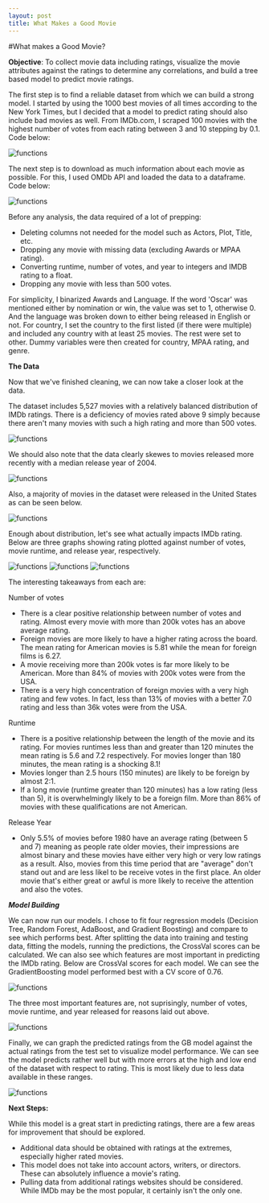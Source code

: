 ```yaml
---
layout: post
title: What Makes a Good Movie
---
```


#What makes a Good Movie?

**Objective**: To collect movie data including ratings, visualize the movie attributes against the ratings to determine any correlations, and build a tree based model to predict movie ratings.

The first step is to find a reliable dataset from which we can build a strong model. I started by using the 1000 best movies of all times according to the New York 
Times, but I decided that a model to predict rating should also include bad movies as well. From IMDb.com, 
I scraped 100 movies with the highest number of votes from each rating between 3 and 10 stepping by 0.1. Code below:

![functions](/images/Movies/10.png)

The next step is to download as much information about each movie as possible. For this, I used OMDb API and loaded the data to a dataframe. Code below:

![functions](/images/Movies/11.png)

Before any analysis, the data required of a lot of prepping:

- Deleting columns not needed for the model such as Actors, Plot, Title, etc.
- Dropping any movie with missing data (excluding Awards or MPAA rating).
- Converting runtime, number of votes, and year to integers and IMDB rating to a float.
- Dropping any movie with less than 500 votes.


For simplicity, I binarized Awards and Language. If the word 'Oscar' was mentioned either by nomination or win, the value was set to 1, otherwise 0.
And the language was broken down to either being released in English or not. For country, I set the country to the first listed (if there were multiple) and included any country with at least 25 movies. The rest were set
to other. Dummy variables were then created for country, MPAA rating, and genre.


**The Data**

Now that we've finished cleaning, we can now take a closer look at the data. 

The dataset includes 5,527 movies with a relatively balanced distribution of IMDb ratings. There is a deficiency of movies rated above 9 simply
because there aren't many movies with such a high rating and more than 500 votes.

![functions](/images/Movies/1.png)

We should also note that the data clearly skewes to movies released more recently with a median release year of 2004.

![functions](/images/Movies/2.png)

Also, a majority of movies in the dataset were released in the United States as can be seen below.

![functions](/images/Movies/3.png)



Enough about distribution, let's see what actually impacts IMDb rating.  Below are three graphs showing rating plotted against number of votes,
movie runtime, and release year, respectively.

![functions](/images/Movies/4.png)
![functions](/images/Movies/5.png)
![functions](/images/Movies/6.png)

The interesting takeaways from each are:

Number of votes

- There is a clear positive relationship between number of votes and rating. Almost every movie with more than 200k votes has an above
average rating.
- Foreign movies are more likely to have a higher rating across the board. The mean rating for American movies is 5.81 while the mean for
foreign films is 6.27.
- A movie receiving more than 200k votes is far more likely to be American. More than 84% of movies with 200k votes were from the USA.
- There is a very high concentration of foreign movies with a very high rating and few votes. In fact, less than 13% of movies with a better 
7.0 rating and less than 36k votes were from the USA.

Runtime

- There is a positive relationship between the length of the movie and its rating. For movies runtimes less than and greater than 120 minutes
the mean rating is 5.6 and 7.2 respectively. For movies longer than 180 minutes, the mean rating is a shocking 8.1!
- Movies longer than 2.5 hours (150 minutes) are likely to be foreign by almost 2:1.  
- If a long movie (runtime greater than 120 minutes) has a low rating (less than 5), it is overwhelmingly likely to be a foreign film. More than
86% of movies with these qualifications are not American.

Release Year

- Only 5.5% of movies before 1980 have an average rating (between 5 and 7) meaning as people rate older movies, their impressions are almost binary
and these movies have either very high or very low ratings as a result. Also, movies from this time period that are "average" don't stand out and 
are less likel to be receive votes in the first place. An older movie that's either great or awful is more likely to receive the attention and also the votes.


***Model Building***

We can now run our models. I chose to fit four regression models (Decision Tree, Random Forest, AdaBoost, and Gradient Boosting) and compare to see which performs best.
After splitting the data into training and testing data, fitting the models, running the predictions, the CrossVal scores can be calculated. We can also see which
features are most important in predicting the IMDb rating. Below are CrossVal scores for each model. We can see the GradientBoosting model performed best with a CV score of 0.76.

![functions](/images/Movies/8.png)

The three most important features are, not suprisingly, number of votes, movie runtime, and year released for reasons laid out above.

![functions](/images/Movies/7.png)

Finally, we can graph the predicted ratings from the GB model against the actual ratings from the test set to visualize model performance. We can see the model
predicts rather well but with more errors at the high and low end of the dataset with respect to rating. This is most likely due to less data
available in these ranges.

![functions](/images/Movies/9.png)

**Next Steps:**

While this model is a great start in predicting ratings, there are a few areas for improvement that should be explored.
- Additional data should be obtained with ratings at the extremes, especially higher rated movies.
- This model does not take into account actors, writers, or directors. These can absolutely influence a movie's rating.
- Pulling data from additional ratings websites should be considered. While IMDb may be the most popular, it certainly isn't the only one.



